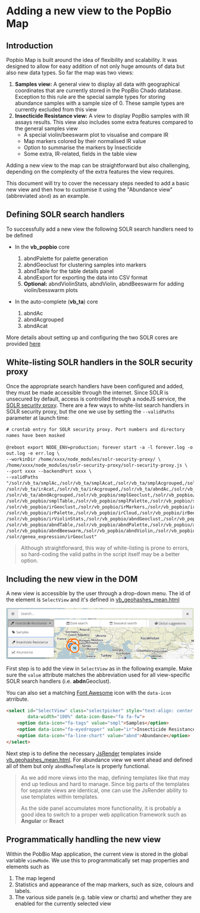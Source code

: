 # Adding a new view to the PopBio Map

## Introduction

Popbio Map is built around the idea of flexibility and scalability. It was designed to allow for
easy addition of not only huge amounts of data but also new data types. So far the map was two
views:
1. **Samples view:** A general view to display all data with geographical coordinates that are
   currently stored in the PopBio Chado database. Exception to this rule are the special sample
   types for storing abundance samples with a sample size of 0. These sample types are currently
   excluded from this view
2. **Insecticide Resistance view:** A view to display PopBio samples with IR assays results.
   This view also includes some extra features compared to the general samples view
   - A special violin/beeswarm plot to visualise and compare IR
   - Map markers colored by their normalised IR value
   - Option to summarise the markers by Insecticide
   - Some extra, IR-related, fields in the table view

Adding a new view to the map can be straightforward but also challenging, depending on the
complexity of the extra features the view requires.

This document will try to cover the necessary steps needed to add a basic new view and then how
to customise it using the "Abundance view" (abbreviated `abnd`) as an example.


## Defining SOLR search handlers

To successfully add a new view the following SOLR search handlers need to be defined
* In the **vb_popbio** core
  1. abndPalette for palette generation
  2. abndGeoclust for clustering samples into markers
  3. abndTable for the table details panel
  4. abndExport for exporting the data into CSV format
  5. **Optional:** abndViolinStats, abndViolin, abndBeeswarm for adding violin/besswarm plots

* In the auto-complete (**vb_ta**) core
  1. abndAc
  2. abndAcgrouped
  3. abndAcat

More details about setting up and configuring the two SOLR cores are provided [here](SOLR.md)

## White-listing SOLR handlers in the SOLR security proxy

Once the appropriate search handlers have been configured and added, they must be made
accessible through the internet. Since SOLR is unsecured by default, access is controlled
through a nodeJS service, the
[SOLR security proxy](https://github.com/dergachev/solr-security-proxy). There are a few ways to
white-list search handlers in SOLR security proxy, but the one we use by setting the
`--validPaths` parameter at launch time:

``` shell
# crontab entry for SOLR security proxy. Port numbers and directory names have been masked

@reboot export NODE_ENV=production; forever start -a -l forever.log -o out.log -e err.log \
--workinDir /home/xxxx/node_modules/solr-security-proxy/ \
/home/xxxx/node_modules/solr-security-proxy/solr-security-proxy.js \
--port xxxx --backendPort xxxx \
--validPaths "/solr/vb_ta/smplAc,/solr/vb_ta/smplAcat,/solr/vb_ta/smplAcgrouped,/solr/vb_ta/irAc,\
/solr/vb_ta/irAcat,/solr/vb_ta/irAcgrouped,/solr/vb_ta/abndAc,/solr/vb_ta/abndAcat,\
/solr/vb_ta/abndAcgrouped,/solr/vb_popbio/smplGeoclust,/solr/vb_popbio/smplMarkers,\
/solr/vb_popbio/smplTable,/solr/vb_popbio/smplPalette,/solr/vb_popbio/smplCloud,\
/solr/vb_popbio/irGeoclust,/solr/vb_popbio/irMarkers,/solr/vb_popbio/irTable,\
/solr/vb_popbio/irPalette,/solr/vb_popbio/irCloud,/solr/vb_popbio/irBeeswarm,/solr/vb_popbio/irViolin,\
/solr/vb_popbio/irViolinStats,/solr/vb_popbio/abndGeoclust,/solr/vb_popbio/abndMarkers,\
/solr/vb_popbio/abndTable,/solr/vb_popbio/abndPalette,/solr/vb_popbio/abndCloud,\
/solr/vb_popbio/abndBeeswarm,/solr/vb_popbio/abndViolin,/solr/vb_popbio/abndViolinStats,\
/solr/genea_expression/irGeoclust"

```

> Although straightforward, this way of white-listing is prone to errors, so hard-coding the
> valid paths in the script itself may be a better option.

## Including the new view in the DOM

A new view is accessible by the user through a drop-down menu. The id of the element is
`SelectView` and it's defined in [vb_geohashes_mean.html](../web/vb_geohashes_mean.html)

![view_selection](images/view_selection.png)

First step is to add the view in `SelectView` as in the following example. Make sure the `value`
attribute matches the abbreviation used for all view-specific SOLR search handlers (i.e.
**abdn**Geoclust).

You can also set a matching [Font Awesome](http://fontawesome.io/icons/) icon with the
`data-icon` atrribute.

``` html
<select id="SelectView" class="selectpicker" style="text-align: center;"
        data-width="100%" data-icon-Base="fa fa-fw">
    <option data-icon="fa-tags" value="smpl">Samples</option>
    <option data-icon="fa-eyedropper" value="ir">Insecticide Resistance</option>
    <option data-icon="fa-line-chart" value="abnd">Abundance</option>
</select>
```

Next step is to define the necessary [JsRender](https://www.jsviews.com/) templates inside
[vb_geohashes_mean.html](../web/vb_geohashes_mean.html). For abundance view we went ahead and
defined all of them but only `abndRowTemplate` is properly functional.

> As we add more views into the map, defining templates like that may end up tedious and hard to
> manage. Since big parts of the templates for separate views are identical, one can use the
> JsRender ability to use templates within templates.
>
> As the side panel accumulates more functionality, it is probably a good idea to switch to a
> proper web application framework such as **Angular** or **React**

## Programmatically handling the new view

Within the PobBio Map application, the current view is stored in the global variable `viewMode`.
We use this to programmatically set map properties and elements such as

1. The map legend
2. Statistics and appearance of the map markers, such as size, colours and labels.
3. The various side panels (e.g. table view or charts) and whether they are enabled for the
   currently selected view

